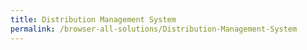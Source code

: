 ```yaml
---
title: Distribution Management System
permalink: /browser-all-solutions/Distribution-Management-System
---
```


